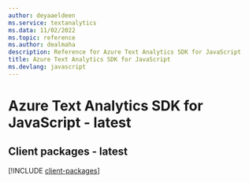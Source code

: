 ```yaml
---
author: deyaaeldeen
ms.service: textanalytics
ms.data: 11/02/2022
ms.topic: reference
ms.author: dealmaha
description: Reference for Azure Text Analytics SDK for JavaScript
title: Azure Text Analytics SDK for JavaScript
ms.devlang: javascript
---
```

# Azure Text Analytics SDK for JavaScript - latest

## Client packages - latest
[!INCLUDE [client-packages](text-analytics-client-index.md)]